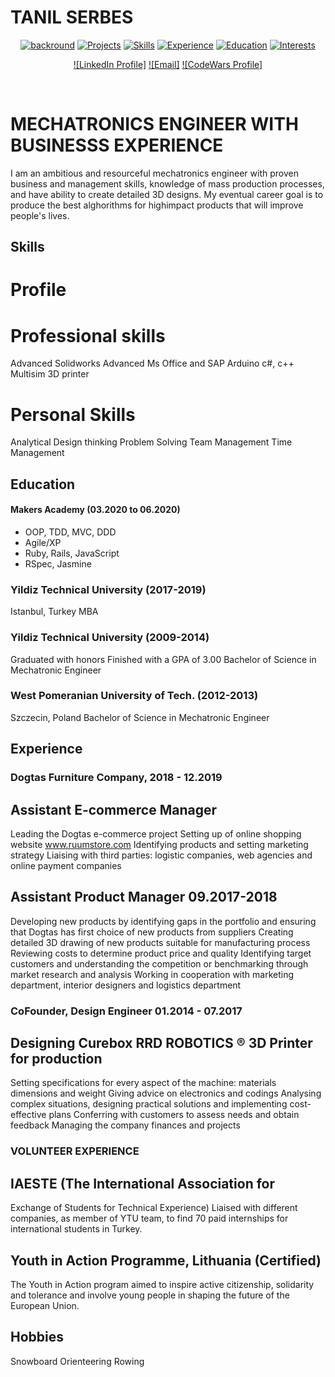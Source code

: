 
# TANIL SERBES


<div align="center">

[![backround](https://img.shields.io/badge/-Background-orange)](#Backround)
[![Projects](https://img.shields.io/badge/-Projects-grey)](#Projects) 
[![Skills](https://img.shields.io/badge/-Skills-orange)](#Skills) 
[![Experience](https://img.shields.io/badge/-Experience-grey)](#Experience) 
[![Education](https://img.shields.io/badge/-Education-orange)](#Education) 
[![Interests](https://img.shields.io/badge/-Interests-grey)](#Interests) 


[![LinkedIn Profile]](https://www.linkedin.com/in/tanilserbes/)
[![Email]](mailto:serbestanil@gmail.com)
[![CodeWars Profile]](https://www.codewars.com/users/tanilserbes)

<a href="https://sourcerer.io/tanilserbes"><img src="https://img.shields.io/badge/JavaScript-225%20commits-orange.svg" alt=""></a>
<a href="https://sourcerer.io/tanilserbes"><img src="https://img.shields.io/badge/Ruby-157%20commits-orange.svg" alt=""></a>
<a href="https://sourcerer.io/tanilserbes"><img src="https://img.shields.io/badge/HTML-166%20commits-orange.svg" alt=""></a>
<a href="https://sourcerer.io/tanilserbes"><img src="https://img.shields.io/badge/CSS-123%20commits-orange.svg" alt=""></a>
<a href="https://sourcerer.io/tanilserbes"><img src="https://img.shields.io/badge/SQL-49%20commits-orange.svg" alt=""></a>



<div align="left">


# MECHATRONICS ENGINEER WITH BUSINESSS EXPERIENCE

I am an ambitious and resourceful mechatronics engineer with
proven business and management skills, knowledge of mass
production processes, and have ability to create detailed 3D designs.
My eventual career goal is to produce the best alghorithms for highimpact
products that will improve people's lives.

## Skills

# Profile

# Professional skills
Advanced Solidworks
Advanced Ms Office and SAP
Arduino
c#, c++
Multisim
3D printer

# Personal Skills
Analytical
Design thinking
Problem Solving
Team Management
Time Management


## Education

#### Makers Academy (03.2020 to 06.2020)

- OOP, TDD, MVC, DDD
- Agile/XP
- Ruby, Rails, JavaScript
- RSpec, Jasmine

### Yildiz Technical University (2017-2019)
Istanbul, Turkey
MBA

### Yildiz Technical University (2009-2014)
Graduated with honors
Finished with a GPA of 3.00
Bachelor of Science in Mechatronic Engineer

### West Pomeranian University of Tech. (2012-2013)
Szczecin, Poland
Bachelor of Science in Mechatronic Engineer

## Experience

### Dogtas Furniture Company, 2018 - 12.2019
## Assistant E-commerce Manager
Leading the Dogtas e-commerce project
Setting up of online shopping website www.ruumstore.com
Identifying products and setting marketing strategy
Liaising with third parties: logistic companies, web agencies
and online payment companies

## Assistant Product Manager 09.2017-2018
Developing new products by identifying gaps in the portfolio
and ensuring that Dogtas has first choice of new products from
suppliers
Creating detailed 3D drawing of new products suitable for
manufacturing process
Reviewing costs to determine product price and quality
Identifying target customers and understanding the
competition or benchmarking through market research and
analysis
Working in cooperation with marketing department, interior
designers and logistics department

### CoFounder, Design Engineer 01.2014 - 07.2017
## Designing Curebox RRD ROBOTICS ® 3D Printer for production
Setting specifications for every aspect of the machine: materials
dimensions and weight
Giving advice on electronics and codings
Analysing complex situations, designing practical solutions and
implementing cost-effective plans
Conferring with customers to assess needs and obtain feedback
Managing the company finances and projects

### VOLUNTEER EXPERIENCE
## IAESTE (The International Association for
Exchange of Students for Technical Experience)
Liaised with different companies, as member of YTU
team, to find 70 paid internships for international
students in Turkey.

## Youth in Action Programme, Lithuania (Certified)
The Youth in Action program aimed to inspire
active citizenship, solidarity and tolerance and
involve young people in shaping the future of the
European Union.


## Hobbies

Snowboard Orienteering Rowing